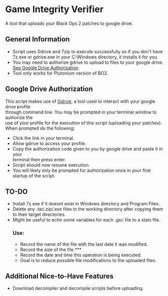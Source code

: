 # Game Integrity Verifier
A tool that uploads your Black Ops 2 patches to google drive.

## General Information
- Script uses Gdrive and 7zip to execute successfully so if you don't have<br>
  7z.exe or gdrive.exe in your C:\Windows directory, it installs it for you.
- You may need to authorize gdrive to upload to files to your google drive. 
  [See Google Drive Authorization](#google-drive-authorization).
- Tool only works for Plutonium version of BO2.

## Google Drive Authorization
This script makes use of [Gdrive](https://github.com/prasmussen/gdrive), a tool used to interact with your google drive profile<br>
through command line. You may be prompted in your terminal window to authorize the <br>
use of your profile for the execution of this script (uploading your patches).<br>When prompted do the following:
- Click the link in your terminal.
- Allow gdrive to access your profile.
- Copy the authorization code given to you by google drive and paste it in your <br>
  terminal then press enter.
- Script should now resume execution. 
- You will likely only be prompted for authorization once in your first startup of the script.

## TO-DO
- Install 7z.exe if it doesnt exist in Windows directory and Program Files.
- Delete any .tar/.zip/.exe files in the working directory after copying them to their target directories.
- Might be useful to echo some variables for each .gsc file to a stats file.
    ### Use:
    - Record the name of the file with the last date it was modified. 
    - Record the size of the file.***
    - Record the date and time this operation is being executed.
    - Goal is to reduce possible file modifications to the uploaded files. 

## Additional Nice-to-Have Features
- Download decompiler and decompile scripts before uploading.

